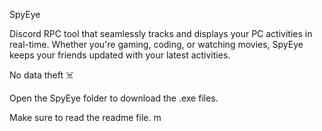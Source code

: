 SpyEye

Discord RPC tool that seamlessly tracks and displays your PC activities in real-time. Whether you're gaming, coding, or watching movies, SpyEye keeps your friends updated with your latest activities. 

No data theft ☠️


Open the SpyEye folder to download the .exe files.

Make sure to read the readme file.
m

